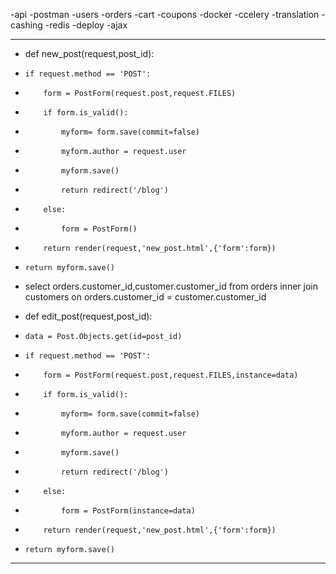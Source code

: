 
-api
-postman
-users
-orders
-cart 
-coupons
-docker
-ccelery
-translation 
-cashing
-redis
-deploy
-ajax



------------------------------------------------------------------------------------------------------------------------------------------------------------------------------------
- def new_post(request,post_id):
-     if request.method == 'POST':
-         form = PostForm(request.post,request.FILES)
-         if form.is_valid():
-             myform= form.save(commit=false)
-             myform.author = request.user
-             myform.save()
-             return redirect('/blog')
-         else:
-             form = PostForm()
-         return render(request,'new_post.html',{'form':form})  
-     return myform.save()

- select orders.customer_id,customer.customer_id from orders inner join customers  on  orders.customer_id = customer.customer_id    








    
      


- def edit_post(request,post_id):
-     data = Post.Objects.get(id=post_id)
-     if request.method == 'POST':
-         form = PostForm(request.post,request.FILES,instance=data)
-         if form.is_valid():
-             myform= form.save(commit=false)
-             myform.author = request.user
-             myform.save()
-             return redirect('/blog')
-         else:
-             form = PostForm(instance=data)
-         return render(request,'new_post.html',{'form':form})  
-     return myform.save()
----------------------------------------------------------------------------------------------------------------------------------------------------------------------------------------